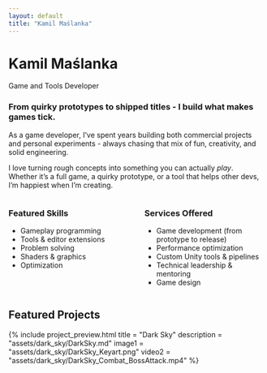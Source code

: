 ```yaml
---
layout: default
title: "Kamil Maślanka"
---
```


# Kamil Maślanka
Game and Tools Developer

### From quirky prototypes to shipped titles - I build what makes games tick.

As a game developer, I’ve spent years building both commercial projects and personal experiments - always chasing that mix of fun, creativity, and solid engineering.

I love turning rough concepts into something you can actually *play*.  
Whether it’s a full game, a quirky prototype, or a tool that helps other devs, I’m happiest when I’m creating.

<div style="display: flex; gap: 2rem;">

<div style="flex: 1;" markdown="1">

### Featured Skills
- Gameplay programming
- Tools & editor extensions
- Problem solving
- Shaders & graphics
- Optimization

</div>

<div style="flex: 1;" markdown="1">

### Services Offered
- Game development (from prototype to release)
- Performance optimization
- Custom Unity tools & pipelines
- Technical leadership & mentoring
- Game design

</div>
</div>

## Featured Projects

{% include project_preview.html
    title = "Dark Sky"
    description = "assets/dark_sky/DarkSky.md"
    image1 = "assets/dark_sky/DarkSky_Keyart.png"
    video2 = "assets/dark_sky/DarkSky_Combat_BossAttack.mp4"
%}